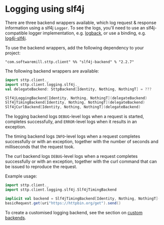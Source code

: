 # Logging using slf4j

There are three backend wrappers available, which log request & response information using a slf4j `Logger`. To see the logs, you'll need to use an slf4j-compatible logger implementation, e.g.  [logback](http://logback.qos.ch), or use a binding, e.g. [log4j-slf4j](https://logging.apache.org/log4j/2.0/log4j-slf4j-impl/index.html).

To use the backend wrappers, add the following dependency to your project:

```
"com.softwaremill.sttp.client" %% "slf4j-backend" % "2.2.7"
``` 

The following backend wrappers are available:

```scala
import sttp.client._
import sttp.client.logging.slf4j._
val delegateBackend: SttpBackend[Identity, Nothing, NothingT] = ???

Slf4jLoggingBackend[Identity, Nothing, NothingT](delegateBackend)
Slf4jTimingBackend[Identity, Nothing, NothingT](delegateBackend)
Slf4jCurlBackend[Identity, Nothing, NothingT](delegateBackend)
```

The logging backend logs `DEBUG`-level logs when a request is started, completes successfully, and `ERROR`-level logs when it results in an exception.

The timing backend logs `INFO`-level logs when a request completes successfully or with an exception, together with the number of seconds and milliseconds that the request took.

The curl backend logs `DEBUG`-level logs when a request completes successfully or with an exception, together with the curl command that can be issued to reproduce the request.

Example usage:

```scala
import sttp.client._
import sttp.client.logging.slf4j.Slf4jTimingBackend

implicit val backend = Slf4jTimingBackend[Identity, Nothing, NothingT](HttpURLConnectionBackend())
basicRequest.get(uri"https://httpbin.org/get").send()
```

To create a customised logging backend, see the section on [custom backends](custom.md).
